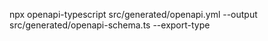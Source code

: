npx openapi-typescript src/generated/openapi.yml --output src/generated/openapi-schema.ts --export-type
